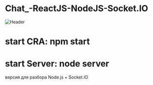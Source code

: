 # Chat_-ReactJS-NodeJS-Socket.IO

![Header](https://webrtc.org.cn/wp-content/uploads/2019/03/socket.io_.jpg)

# start CRA: npm start
# start Server: node server
версия для разбора Node.js + Socket.IO
